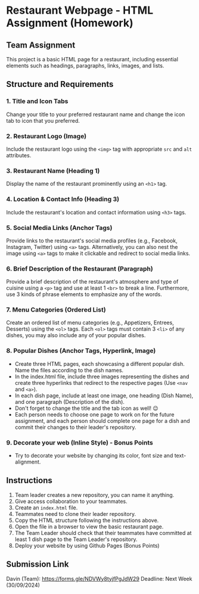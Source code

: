 # Restaurant Webpage - HTML Assignment (Homework)
## Team Assignment

This project is a basic HTML page for a restaurant, including essential elements such as headings, paragraphs, links, images, and lists.

## Structure and Requirements

### 1. Title and Icon Tabs
Change your title to your preferred restaurant name and change the icon tab to icon that you preferred.

### 2. Restaurant Logo (Image)
Include the restaurant logo using the `<img>` tag with appropriate `src` and `alt` attributes.

### 3. Restaurant Name (Heading 1)
Display the name of the restaurant prominently using an `<h1>` tag.

### 4. Location & Contact Info (Heading 3)
Include the restaurant's location and contact information using `<h3>` tags.

### 5. Social Media Links (Anchor Tags)
Provide links to the restaurant's social media profiles (e.g., Facebook, Instagram, Twitter) using `<a>` tags. 
Alternatively, you can also nest the image using `<a>` tags to make it clickable and redirect to social media links.

### 6. Brief Description of the Restaurant (Paragraph)
Provide a brief description of the restaurant's atmosphere and type of cuisine using a `<p>` tag and use at least 1 `<br>` to break a line. 
Furthermore, use 3 kinds of phrase elements to emphasize any of the words.

### 7. Menu Categories (Ordered List)
Create an ordered list of menu categories (e.g., Appetizers, Entrees, Desserts) using the `<ol>` tags. 
Each `<ol>` tags must contain 3 `<li>` of any dishes, you may also include any of your popular dishes.

### 8. Popular Dishes (Anchor Tags, Hyperlink, Image)
- Create three HTML pages, each showcasing a different popular dish. Name the files according to the dish names.
- In the index.html file, include three images representing the dishes and create three hyperlinks that redirect to the respective pages (Use `<nav` and `<a>`).
- In each dish page, include at least one image, one heading (Dish Name), and one paragraph (Description of the dish).
- Don't forget to change the title and the tab icon as well! 😉
- Each person needs to choose one page to work on for the future assignment, and each person should complete one page for a dish and commit their changes to their leader's repository.

### 9. Decorate your web (Inline Style) - Bonus Points
- Try to decorate your website by changing its color, font size and text-alignment.

## Instructions
1. Team leader creates a new repository, you can name it anything.
2. Give access collaboration to your teammates.
3. Create an `index.html` file.
4. Teammates need to clone their leader repository.
5. Copy the HTML structure following the instructions above.
6. Open the file in a browser to view the basic restaurant page.
7. The Team Leader should check that their teammates have committed at least 1 dish page to the Team Leader's repository.
8. Deploy your website by using Github Pages (Bonus Points)

## Submission Link
Davin (Team): https://forms.gle/NDVWy8tyjfPgJdW29
Deadline: Next Week (30/09/2024)
